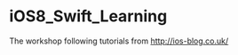 iOS8_Swift_Learning
===================

The workshop following tutorials from http://ios-blog.co.uk/
